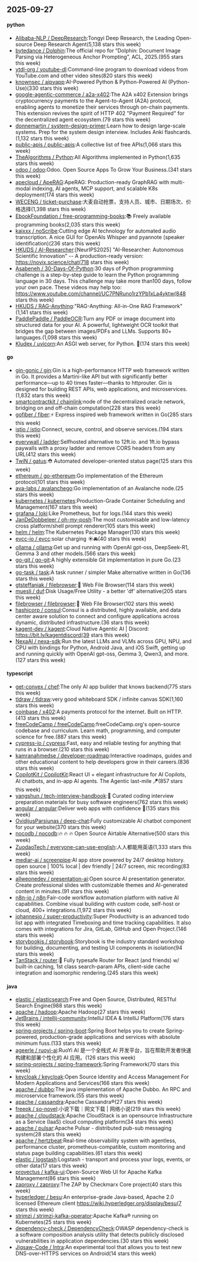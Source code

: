 ## 2025-09-27

#### python
* [Alibaba-NLP / DeepResearch](https://github.com/Alibaba-NLP/DeepResearch):Tongyi Deep Research, the Leading Open-source Deep Research Agent(5,138 stars this week)
* [bytedance / Dolphin](https://github.com/bytedance/Dolphin):The official repo for “Dolphin: Document Image Parsing via Heterogeneous Anchor Prompting”, ACL, 2025.(955 stars this week)
* [ytdl-org / youtube-dl](https://github.com/ytdl-org/youtube-dl):Command-line program to download videos from YouTube.com and other video sites(820 stars this week)
* [knownsec / aipyapp](https://github.com/knownsec/aipyapp):AI-Powered Python & Python-Powered AI (Python-Use)(330 stars this week)
* [google-agentic-commerce / a2a-x402](https://github.com/google-agentic-commerce/a2a-x402):The A2A x402 Extension brings cryptocurrency payments to the Agent-to-Agent (A2A) protocol, enabling agents to monetize their services through on-chain payments. This extension revives the spirit of HTTP 402 "Payment Required" for the decentralized agent ecosystem.(79 stars this week)
* [donnemartin / system-design-primer](https://github.com/donnemartin/system-design-primer):Learn how to design large-scale systems. Prep for the system design interview. Includes Anki flashcards.(1,132 stars this week)
* [public-apis / public-apis](https://github.com/public-apis/public-apis):A collective list of free APIs(1,066 stars this week)
* [TheAlgorithms / Python](https://github.com/TheAlgorithms/Python):All Algorithms implemented in Python(1,635 stars this week)
* [odoo / odoo](https://github.com/odoo/odoo):Odoo. Open Source Apps To Grow Your Business.(341 stars this week)
* [apecloud / ApeRAG](https://github.com/apecloud/ApeRAG):ApeRAG: Production-ready GraphRAG with multi-modal indexing, AI agents, MCP support, and scalable K8s deployment(174 stars this week)
* [WECENG / ticket-purchase](https://github.com/WECENG/ticket-purchase):大麦自动抢票，支持人员、城市、日期场次、价格选择(1,398 stars this week)
* [EbookFoundation / free-programming-books](https://github.com/EbookFoundation/free-programming-books):📚 Freely available programming books(2,035 stars this week)
* [kaixxx / noScribe](https://github.com/kaixxx/noScribe):Cutting edge AI technology for automated audio transcription. A nice GUI for OpenAIs Whisper and pyannote (speaker identification)(236 stars this week)
* [HKUDS / AI-Researcher](https://github.com/HKUDS/AI-Researcher):[NeurIPS2025] "AI-Researcher: Autonomous Scientific Innovation" -- A production-ready version: https://novix.science/chat(718 stars this week)
* [Asabeneh / 30-Days-Of-Python](https://github.com/Asabeneh/30-Days-Of-Python):30 days of Python programming challenge is a step-by-step guide to learn the Python programming language in 30 days. This challenge may take more than100 days, follow your own pace. These videos may help too: https://www.youtube.com/channel/UC7PNRuno1rzYPb1xLa4yktw(848 stars this week)
* [HKUDS / RAG-Anything](https://github.com/HKUDS/RAG-Anything):"RAG-Anything: All-in-One RAG Framework"(1,141 stars this week)
* [PaddlePaddle / PaddleOCR](https://github.com/PaddlePaddle/PaddleOCR):Turn any PDF or image document into structured data for your AI. A powerful, lightweight OCR toolkit that bridges the gap between images/PDFs and LLMs. Supports 80+ languages.(1,098 stars this week)
* [Kludex / uvicorn](https://github.com/Kludex/uvicorn):An ASGI web server, for Python. 🦄(174 stars this week)

#### go
* [gin-gonic / gin](https://github.com/gin-gonic/gin):Gin is a high-performance HTTP web framework written in Go. It provides a Martini-like API but with significantly better performance—up to 40 times faster—thanks to httprouter. Gin is designed for building REST APIs, web applications, and microservices.(1,832 stars this week)
* [smartcontractkit / chainlink](https://github.com/smartcontractkit/chainlink):node of the decentralized oracle network, bridging on and off-chain computation(228 stars this week)
* [gofiber / fiber](https://github.com/gofiber/fiber):⚡️ Express inspired web framework written in Go(285 stars this week)
* [istio / istio](https://github.com/istio/istio):Connect, secure, control, and observe services.(194 stars this week)
* [everywall / ladder](https://github.com/everywall/ladder):Selfhosted alternative to 12ft.io. and 1ft.io bypass paywalls with a proxy ladder and remove CORS headers from any URL(412 stars this week)
* [TwiN / gatus](https://github.com/TwiN/gatus):⛑ Automated developer-oriented status page(125 stars this week)
* [ethereum / go-ethereum](https://github.com/ethereum/go-ethereum):Go implementation of the Ethereum protocol(101 stars this week)
* [ava-labs / avalanchego](https://github.com/ava-labs/avalanchego):Go implementation of an Avalanche node.(25 stars this week)
* [kubernetes / kubernetes](https://github.com/kubernetes/kubernetes):Production-Grade Container Scheduling and Management(167 stars this week)
* [grafana / loki](https://github.com/grafana/loki):Like Prometheus, but for logs.(144 stars this week)
* [JanDeDobbeleer / oh-my-posh](https://github.com/JanDeDobbeleer/oh-my-posh):The most customisable and low-latency cross platform/shell prompt renderer(105 stars this week)
* [helm / helm](https://github.com/helm/helm):The Kubernetes Package Manager(130 stars this week)
* [evcc-io / evcc](https://github.com/evcc-io/evcc):solar charging ☀️🚘(40 stars this week)
* [ollama / ollama](https://github.com/ollama/ollama):Get up and running with OpenAI gpt-oss, DeepSeek-R1, Gemma 3 and other models.(566 stars this week)
* [go-git / go-git](https://github.com/go-git/go-git):A highly extensible Git implementation in pure Go.(23 stars this week)
* [go-task / task](https://github.com/go-task/task):A task runner / simpler Make alternative written in Go(136 stars this week)
* [gtsteffaniak / filebrowser](https://github.com/gtsteffaniak/filebrowser):📂 Web File Browser(114 stars this week)
* [muesli / duf](https://github.com/muesli/duf):Disk Usage/Free Utility - a better 'df' alternative(205 stars this week)
* [filebrowser / filebrowser](https://github.com/filebrowser/filebrowser):📂 Web File Browser(102 stars this week)
* [hashicorp / consul](https://github.com/hashicorp/consul):Consul is a distributed, highly available, and data center aware solution to connect and configure applications across dynamic, distributed infrastructure.(36 stars this week)
* [kagent-dev / kagent](https://github.com/kagent-dev/kagent):Cloud Native Agentic AI | Discord: https://bit.ly/kagentdiscord(39 stars this week)
* [NexaAI / nexa-sdk](https://github.com/NexaAI/nexa-sdk):Run the latest LLMs and VLMs across GPU, NPU, and CPU with bindings for Python, Android Java, and iOS Swift, getting up and running quickly with OpenAI gpt-oss, Gemma 3, Qwen3, and more.(127 stars this week)

#### typescript
* [get-convex / chef](https://github.com/get-convex/chef):The only AI app builder that knows backend(775 stars this week)
* [tldraw / tldraw](https://github.com/tldraw/tldraw):very good whiteboard SDK / infinite canvas SDK(1,160 stars this week)
* [coinbase / x402](https://github.com/coinbase/x402):A payments protocol for the internet. Built on HTTP.(413 stars this week)
* [freeCodeCamp / freeCodeCamp](https://github.com/freeCodeCamp/freeCodeCamp):freeCodeCamp.org's open-source codebase and curriculum. Learn math, programming, and computer science for free.(887 stars this week)
* [cypress-io / cypress](https://github.com/cypress-io/cypress):Fast, easy and reliable testing for anything that runs in a browser.(210 stars this week)
* [kamranahmedse / developer-roadmap](https://github.com/kamranahmedse/developer-roadmap):Interactive roadmaps, guides and other educational content to help developers grow in their careers.(836 stars this week)
* [CopilotKit / CopilotKit](https://github.com/CopilotKit/CopilotKit):React UI + elegant infrastructure for AI Copilots, AI chatbots, and in-app AI agents. The Agentic last-mile 🪁(857 stars this week)
* [yangshun / tech-interview-handbook](https://github.com/yangshun/tech-interview-handbook):💯 Curated coding interview preparation materials for busy software engineers(762 stars this week)
* [angular / angular](https://github.com/angular/angular):Deliver web apps with confidence 🚀(135 stars this week)
* [OvidijusParsiunas / deep-chat](https://github.com/OvidijusParsiunas/deep-chat):Fully customizable AI chatbot component for your website(370 stars this week)
* [nocodb / nocodb](https://github.com/nocodb/nocodb):🔥 🔥 🔥 Open Source Airtable Alternative(500 stars this week)
* [ZuodaoTech / everyone-can-use-english](https://github.com/ZuodaoTech/everyone-can-use-english):人人都能用英语(1,333 stars this week)
* [mediar-ai / screenpipe](https://github.com/mediar-ai/screenpipe):AI app store powered by 24/7 desktop history. open source | 100% local | dev friendly | 24/7 screen, mic recording(83 stars this week)
* [allweonedev / presentation-ai](https://github.com/allweonedev/presentation-ai):Open source AI presentation generator. Create professional slides with customizable themes and AI-generated content in minutes.(91 stars this week)
* [n8n-io / n8n](https://github.com/n8n-io/n8n):Fair-code workflow automation platform with native AI capabilities. Combine visual building with custom code, self-host or cloud, 400+ integrations.(1,972 stars this week)
* [johannesjo / super-productivity](https://github.com/johannesjo/super-productivity):Super Productivity is an advanced todo list app with integrated Timeboxing and time tracking capabilities. It also comes with integrations for Jira, GitLab, GitHub and Open Project.(146 stars this week)
* [storybookjs / storybook](https://github.com/storybookjs/storybook):Storybook is the industry standard workshop for building, documenting, and testing UI components in isolation(94 stars this week)
* [TanStack / router](https://github.com/TanStack/router):🤖 Fully typesafe Router for React (and friends) w/ built-in caching, 1st class search-param APIs, client-side cache integration and isomorphic rendering.(245 stars this week)

#### java
* [elastic / elasticsearch](https://github.com/elastic/elasticsearch):Free and Open Source, Distributed, RESTful Search Engine(988 stars this week)
* [apache / hadoop](https://github.com/apache/hadoop):Apache Hadoop(27 stars this week)
* [JetBrains / intellij-community](https://github.com/JetBrains/intellij-community):IntelliJ IDEA & IntelliJ Platform(176 stars this week)
* [spring-projects / spring-boot](https://github.com/spring-projects/spring-boot):Spring Boot helps you to create Spring-powered, production-grade applications and services with absolute minimum fuss.(133 stars this week)
* [ageerle / ruoyi-ai](https://github.com/ageerle/ruoyi-ai):RuoYi AI 是一个全栈式 AI 开发平台，旨在帮助开发者快速构建和部署个性化的 AI 应用。(126 stars this week)
* [spring-projects / spring-framework](https://github.com/spring-projects/spring-framework):Spring Framework(70 stars this week)
* [keycloak / keycloak](https://github.com/keycloak/keycloak):Open Source Identity and Access Management For Modern Applications and Services(166 stars this week)
* [apache / dubbo](https://github.com/apache/dubbo):The java implementation of Apache Dubbo. An RPC and microservice framework.(55 stars this week)
* [apache / cassandra](https://github.com/apache/cassandra):Apache Cassandra®(27 stars this week)
* [freeok / so-novel](https://github.com/freeok/so-novel):小说下载｜网文下载 | 网络小说(219 stars this week)
* [apache / cloudstack](https://github.com/apache/cloudstack):Apache CloudStack is an opensource Infrastructure as a Service (IaaS) cloud computing platform(34 stars this week)
* [apache / pulsar](https://github.com/apache/pulsar):Apache Pulsar - distributed pub-sub messaging system(28 stars this week)
* [apache / hertzbeat](https://github.com/apache/hertzbeat):Real-time observability system with agentless, performance cluster, prometheus-compatible, custom monitoring and status page building capabilities.(61 stars this week)
* [elastic / logstash](https://github.com/elastic/logstash):Logstash - transport and process your logs, events, or other data(17 stars this week)
* [provectus / kafka-ui](https://github.com/provectus/kafka-ui):Open-Source Web UI for Apache Kafka Management(86 stars this week)
* [zaproxy / zaproxy](https://github.com/zaproxy/zaproxy):The ZAP by Checkmarx Core project(40 stars this week)
* [hyperledger / besu](https://github.com/hyperledger/besu):An enterprise-grade Java-based, Apache 2.0 licensed Ethereum client https://wiki.hyperledger.org/display/besu(7 stars this week)
* [strimzi / strimzi-kafka-operator](https://github.com/strimzi/strimzi-kafka-operator):Apache Kafka® running on Kubernetes(25 stars this week)
* [dependency-check / DependencyCheck](https://github.com/dependency-check/DependencyCheck):OWASP dependency-check is a software composition analysis utility that detects publicly disclosed vulnerabilities in application dependencies.(30 stars this week)
* [Jigsaw-Code / Intra](https://github.com/Jigsaw-Code/Intra):An experimental tool that allows you to test new DNS-over-HTTPS services on Android(14 stars this week)
